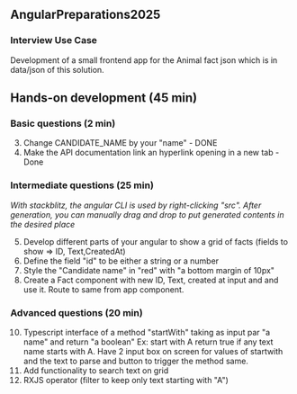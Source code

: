 
## AngularPreparations2025

### Interview Use Case

Development of a small frontend app for the Animal fact json which is in data/json of this solution.

## Hands-on development (45 min)

### Basic questions (2 min)

3. Change CANDIDATE_NAME by your "name" - DONE
4. Make the API documentation link an hyperlink opening in a new tab - Done

### Intermediate questions (25 min)

_With stackblitz, the angular CLI is used by right-clicking "src". After generation, you can manually drag and drop to put generated contents in the desired place_

5. Develop different parts of your angular to show a grid of facts (fields to show => ID, Text,CreatedAt)
6. Define the field "id" to be either a string or a number
7. Style the "Candidate name" in "red" with "a bottom margin of 10px"
8. Create a Fact component with new ID, Text, created at input and and use it. Route to same from app component.

### Advanced questions (20 min)

10. Typescript interface of a method "startWith" taking as input par "a name" and return "a boolean" Ex: start with A return true if any text name starts with A. Have 2 input box on screen for values of startwith and the text to parse and button to trigger the method same.
11. Add functionality to search text on grid
12. RXJS operator (filter to keep only text starting with "A")
